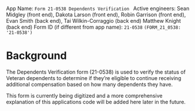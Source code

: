 App Name: `Form 21-0538 Dependents Verification `
Active engineers: Sean Midgley (front end), Dakota Larson (front end), Robin Garrison (front end), Evan Smith (back end), Tai Wilkin-Corraggio (back end) Matthew Knight (back end)
Form ID (if different from app name): `21-0538` `(FORM_21_0538: '21-0538')`

# Background
The Dependents Verification form (21-0538) is used to verify the status of Veteran dependents to determine if they’re eligible to continue receiving additional compensation based on how many dependents they have.

This form is currently being digitized and a more comprehensive explanation of this applications code will be added here later in the future.